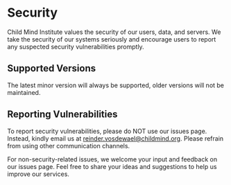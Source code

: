# Security

Child Mind Institute values the security of our users, data, and servers. We take the security of our systems seriously and encourage users to report any suspected security vulnerabilities promptly.

## Supported Versions

The latest minor version will always be supported, older versions will not be maintained. 

## Reporting Vulnerabilities

To report security vulnerabilities, please do NOT use our issues page. Instead, kindly email us at reinder.vosdewael@childmind.org. Please refrain from using other communication channels.

For non-security-related issues, we welcome your input and feedback on our issues page. Feel free to share your ideas and suggestions to help us improve our services.
